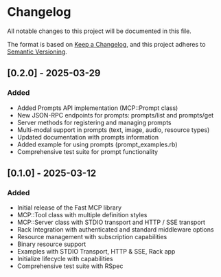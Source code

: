 # Changelog

All notable changes to this project will be documented in this file.

The format is based on [Keep a Changelog](https://keepachangelog.com/en/1.0.0/),
and this project adheres to [Semantic Versioning](https://semver.org/spec/v2.0.0.html).

## [0.2.0] - 2025-03-29

### Added

- Added Prompts API implementation (MCP::Prompt class)
- New JSON-RPC endpoints for prompts: prompts/list and prompts/get
- Server methods for registering and managing prompts
- Multi-modal support in prompts (text, image, audio, resource types)
- Updated documentation with prompts information
- Added example for using prompts (prompt_examples.rb)
- Comprehensive test suite for prompt functionality

## [0.1.0] - 2025-03-12

### Added

- Initial release of the Fast MCP library
- MCP::Tool class with multiple definition styles
- MCP::Server class with STDIO transport and HTTP / SSE transport
- Rack Integration with authenticated and standard middleware options
- Resource management with subscription capabilities
- Binary resource support
- Examples with STDIO Transport, HTTP & SSE, Rack app
- Initialize lifecycle with capabilities 
- Comprehensive test suite with RSpec
